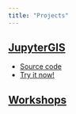 ```yaml
---
title: "Projects"
---
```


## [JupyterGIS](https://jupytergis.readthedocs.io/)

* [Source code](https://github.com/geojupyter/jupytergis)
* [Try it now!](https://jupytergis.readthedocs.io/en/latest/lite/lab/)


## [Workshops](https://workshops.geojupyter.org)
